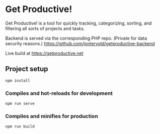 # Get Productive!

Get Productive! is a tool for quickly tracking, categorizing, sorting, and filtering all sorts of projects and tasks.

Backend is served via the corresponding PHP repo. (Private for data security reasons.)
https://github.com/jonlervold/getproductive-backend

Live build at https://getproductive.net

## Project setup

```
npm install
```

### Compiles and hot-reloads for development

```
npm run serve
```

### Compiles and minifies for production

```
npm run build
```
